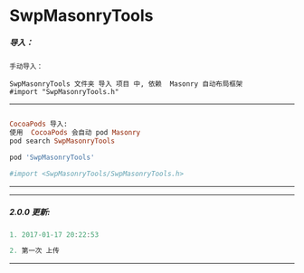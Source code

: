 # SwpMasonryTools



##### 导入：

```
手动导入：

SwpMasonryTools 文件夹 导入 项目 中, 依赖  Masonry 自动布局框架
#import "SwpMasonryTools.h"
```
---

```ruby

CocoaPods 导入:
使用  CocoaPods 会自动 pod Masonry
pod search SwpMasonryTools

pod 'SwpMasonryTools'

#import <SwpMasonryTools/SwpMasonryTools.h>

```
---

---

##### 2.0.0 更新:
```Objective-C
1. 2017-01-17 20:22:53

2. 第一次 上传

```
---
